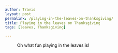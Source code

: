 ```yaml
---
author: Travis
layout: post
permalink: /playing-in-the-leaves-on-thanksgiving/
title: Playing in the leaves on Thanksgiving
tags: [leaves, Thanksgiving]

---
```


<figure>
	<img src="http://silasq.com/uploads/2013/02/2012-11-22-20.15.36.jpg" alt="">	
	<figcaption>Oh what fun playing in the leaves is!</figcaption>
</figure>
